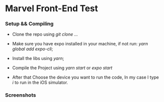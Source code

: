 # Marvel Front-End Test

### Setup && Compiling

* Clone the repo using _git clone ..._

* Make sure you have expo installed in your machine, if not run: 
_yarn global add expo-cli_;

* Install the libs using _yarn_;

* Compile the Project using _yarn start_ or _expo start_

* After that Choose the device you want to run the code, In my case I type _i_ to run in the iOS simulator.


### Screenshots